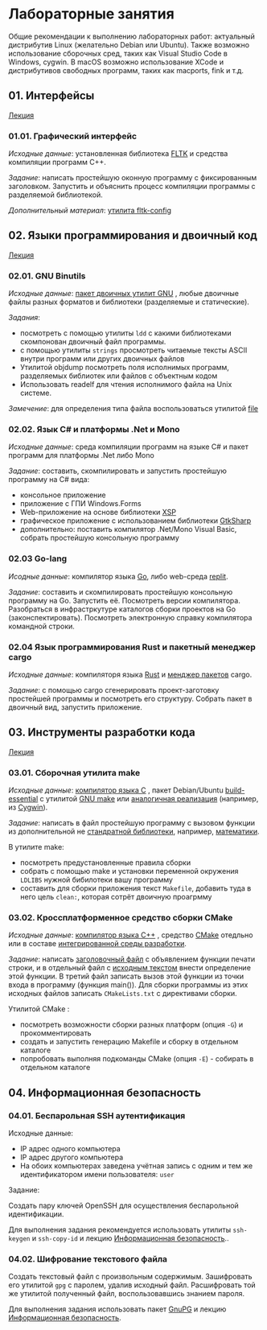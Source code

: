 # Лабораторные занятия

Общие рекомендации к выполнению лабораторных работ: актуальный дистрибутив Linux (желательно Debian или Ubuntu).
Также возможно использование сборочных сред, таких как Visual Studio Code в Windows, cygwin. В macOS возможно
использование XCode и дистрибутивов свободных программ, таких как macports, fink и т.д.

## 01. Интерфейсы

[Лекция](01-interfaces.md)
 

### 01.01. Графический интерфейс

_Исходные данные_: установленная библиотека [FLTK](https://ru.wikipedia.org/wiki/FLTK)
и средства компиляции программ C++.

_Задание_: написать простейшую оконную программу с фиксированным заголовком.
Запустить и объяснить процесс компиляции программы с разделяемой библиотекой.

_Дополнительный материал_: [утилита fltk-config](http://orahorn.neonarod.com/tui4gui/02-FLTK-config.html)

## 02. Языки программирования и двоичный код

[Лекция](02-code.md)

### 02.01. GNU Binutils

_Исходные данные_: [пакет двоичных утилит GNU](https://ru.wikipedia.org/wiki/GNU_Binutils) , любые двоичные файлы разных форматов
и библиотеки (разделяемые и статические).

_Задания_:

* посмотреть с помощью утилиты `ldd` с какими библиотеками скомпонован двоичный файл программы.
* с помощью утилиты `strings` просмотреть читаемые тексты ASCII внутри программ или других двоичных файлов
* Утилитой objdump посмотреть поля исполнимых программ, разделяемых библиотек или файлов с объектным кодом
* Использовать readelf для чтения исполнимого файла на Unix системе.

_Замечение_: для определения типа файла воспользоваться утилитой [file](https://ru.wikipedia.org/wiki/File_(Unix))

### 02.02. Язык C# и платформы .Net и Mono

_Исходные данные_: среда компиляции программ на языке C# и пакет программ для платформы .Net либо Mono

_Задание_: составить, скомпилировать  и запустить простейшую программу на C# вида:

* консольное приложение
* приложение с ГПИ Windows.Forms
* Web-приложение на основе библиотеки [XSP](https://en.wikipedia.org/wiki/XSP_(software))
* графическое приложение с использованием библиотеки [GtkSharp](https://www.mono-project.com/docs/gui/gtksharp/)
* дополнительно: поставить компилятор .Net/Mono Visual Basic, собрать простейшую консольную программу

### 02.03 Go-lang

_Исодные данные_: компилятор языка [Go](https://ru.wikipedia.org/wiki/Go),
либо web-среда [replit](https://replit.com/languages/go).

_Задание_: составить и скомпилировать простейшую консольную программу на Go. Запустить её. Посмотреть версии компилятора.
Разобраться в инфрастркутуре каталогов сборки проектов на Go (законспектировать). Посмотреть электронную справку компилятора
командной строки.

### 02.04 Язык программирования Rust и пакетный менеджер cargo

_Исходные данные_: компиляторя языка [Rust](https://ru.wikipedia.org/wiki/Rust_(%D1%8F%D0%B7%D1%8B%D0%BA_%D0%BF%D1%80%D0%BE%D0%B3%D1%80%D0%B0%D0%BC%D0%BC%D0%B8%D1%80%D0%BE%D0%B2%D0%B0%D0%BD%D0%B8%D1%8F)) и [менджер пакетов](https://ru.wikipedia.org/wiki/%D0%A1%D0%B8%D1%81%D1%82%D0%B5%D0%BC%D0%B0_%D1%83%D0%BF%D1%80%D0%B0%D0%B2%D0%BB%D0%B5%D0%BD%D0%B8%D1%8F_%D0%BF%D0%B0%D0%BA%D0%B5%D1%82%D0%B0%D0%BC%D0%B8) cargo.

_Задание_: с помощью cargo сгенерировать проект-заготовку простейшей программы и посмотреть его структуру. Собрать пакет в
двоичный вид, запустить приложение.

## 03. Инструменты разработки кода

[Лекция](03-tools.md)

### 03.01. Сборочная утилита make

_Исходные данные_: [компилятор языка C](https://ru.wikipedia.org/wiki/%D0%9A%D0%B0%D1%82%D0%B5%D0%B3%D0%BE%D1%80%D0%B8%D1%8F:%D0%9A%D0%BE%D0%BC%D0%BF%D0%B8%D0%BB%D1%8F%D1%82%D0%BE%D1%80%D1%8B_%D0%A1%D0%B8)
, пакет Debian/Ubuntu [build-essential](https://packages.debian.org/oldoldstable/build-essential)
c утилитой [GNU make](https://www.gnu.org/software/make/)
или [аналогичная реализация](https://ru.wikipedia.org/wiki/Make)
(например, из [Cygwin](https://ru.wikipedia.org/wiki/Cygwin)).

_Задание_: написать в файл простейшую программу с вызовом функции из дополнительной не
[стандратной библиотеки](https://ru.wikipedia.org/wiki/%D0%A1%D1%82%D0%B0%D0%BD%D0%B4%D0%B0%D1%80%D1%82%D0%BD%D0%B0%D1%8F_%D0%B1%D0%B8%D0%B1%D0%BB%D0%B8%D0%BE%D1%82%D0%B5%D0%BA%D0%B0_%D1%8F%D0%B7%D1%8B%D0%BA%D0%B0_%D0%A1%D0%B8),
например, [математики](https://ru.wikipedia.org/wiki/Math.h).

В утилите make:

* посмотреть предустановленные правила сборки
* собрать с помощью make и установки переменной окружения `LDLIBS` нужной бибилотеки вашу программу
* составить для сборки приложения текст `Makefile`, добавить туда в него цель `clean:`, которая сотрёт двоичную проагрмму


### 03.02. Кроссплатформенное средство сборки CMake

_Исходные данные_: [компилятор языка C++](https://ru.wikipedia.org/wiki/%D0%9A%D0%B0%D1%82%D0%B5%D0%B3%D0%BE%D1%80%D0%B8%D1%8F:%D0%9A%D0%BE%D0%BC%D0%BF%D0%B8%D0%BB%D1%8F%D1%82%D0%BE%D1%80%D1%8B_C%2B%2B) , средство [CMake](https://ru.wikipedia.org/wiki/CMake)
отедльно или в составе
[интегрированной среды разработки](https://ru.wikipedia.org/wiki/%D0%98%D0%BD%D1%82%D0%B5%D0%B3%D1%80%D0%B8%D1%80%D0%BE%D0%B2%D0%B0%D0%BD%D0%BD%D0%B0%D1%8F_%D1%81%D1%80%D0%B5%D0%B4%D0%B0_%D1%80%D0%B0%D0%B7%D1%80%D0%B0%D0%B1%D0%BE%D1%82%D0%BA%D0%B8).

_Задание_: написать
[заголовочный файл](https://ru.wikipedia.org/wiki/%D0%97%D0%B0%D0%B3%D0%BE%D0%BB%D0%BE%D0%B2%D0%BE%D1%87%D0%BD%D1%8B%D0%B9_%D1%84%D0%B0%D0%B9%D0%BB)
с объявлением функции печати строки, и в отдельный файл с
[исходным текстом](https://ru.wikipedia.org/wiki/%D0%98%D1%81%D1%85%D0%BE%D0%B4%D0%BD%D1%8B%D0%B9_%D1%82%D0%B5%D0%BA%D1%81%D1%82)
внести определение этой функции. В третий файл записать вызов этой функции из точки входа в программу (функция main()).
Для сборки программы из этих исходных файлов записать  `CMakeLists.txt` с директивами сборки.

Утилитой CMake :

* посмотреть возможности сборки разных платформ (опция `-G`) и прокомментировать
* создать и запустить генерацию Makefile и сборку в отдельном каталоге
* попробовать выполняя подкоманды CMake (опция `-E`) - собирать в отдельном каталоге



## 04. Информационная безопасность

### 04.01. Беспарольная SSH аутентификация

Исходные данные:

* IP адрес одного компьютера
* IP адрес другого компьютера
* На обоих компьютерах заведена учётная запись с одним и тем же идентификатором имени пользователя: `user`

Задание:

Создать пару ключей OpenSSH для осуществления беспарольной идентификации.

Для выполнения задания рекомендуется использовать утилиты `ssh-keygen` и `ssh-copy-id`
и лекцию [Информационная безопасность](04-security.md)..

### 04.02. Шифрование текстового файла

Создать текстовый файл с произвольным содержимым.
Зашифровать его  утилитой `gpg` с паролем, удалив исходный файл.
Расшифровать той же утилитой полученный файл, воспользовавшись знанием пароля.

Для выполнения задания использовать пакет [GnuPG](https://ru.wikipedia.org/wiki/GnuPG)
и лекцию [Информационная безопасность](04-security.md).



